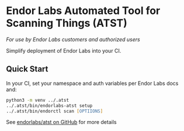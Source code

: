 # Endor Labs Automated Tool for Scanning Things (ATST)

*For use by Endor Labs customers and authorized users*

Simplify deployment of Endor Labs into your CI.

## Quick Start

In your CI, set your namespace and auth variables per Endor Labs docs and:

```zsh
python3 -m venv ../.atst
../.atst/bin/endorlabs-atst setup
../.atst/bin/endorctl scan [OPTIIONS]
```

See [endorlabs/atst on GitHub](https://github.com/endorlabs/atst) for more details
